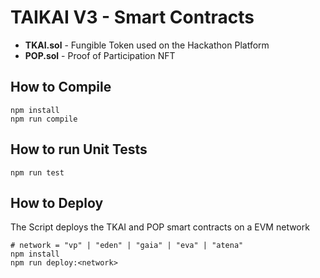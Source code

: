 # TAIKAI V3 - Smart Contracts

* **TKAI.sol** - Fungible Token used on the Hackathon Platform
* **POP.sol** - Proof of Participation NFT 

## How to Compile 

```shell
npm install 
npm run compile
```

## How to run Unit Tests

```shell
npm run test
```

## How to Deploy 

The Script deploys the TKAI and POP smart contracts on a EVM network

```shell
# network = "vp" | "eden" | "gaia" | "eva" | "atena"
npm install
npm run deploy:<network> 
```
